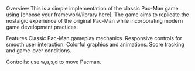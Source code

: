 Overview
This is a simple implementation of the classic Pac-Man game using [choose your framework/library here]. The game aims to replicate the nostalgic experience of the original Pac-Man while incorporating modern game development practices.

Features
Classic Pac-Man gameplay mechanics.
Responsive controls for smooth user interaction.
Colorful graphics and animations.
Score tracking and game-over conditions.

Controlls:
use w,a,s,d to move Pacman.
